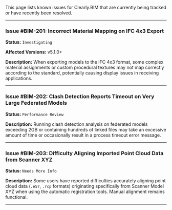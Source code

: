This page lists known issues for Clearly.BIM that are currently being tracked or have recently been resolved.

---

### Issue #BIM-201: Incorrect Material Mapping on IFC 4x3 Export

**Status:** `Investigating`

**Affected Versions:** v5.1.0+

**Description:** When exporting models to the IFC 4x3 format, some complex material assignments or custom procedural textures may not map correctly according to the standard, potentially causing display issues in receiving applications.

---

### Issue #BIM-202: Clash Detection Reports Timeout on Very Large Federated Models

**Status:** `Performance Review`

**Description:** Running clash detection analysis on federated models exceeding 2GB or containing hundreds of linked files may take an excessive amount of time or occasionally result in a process timeout error message.

---

### Issue #BIM-203: Difficulty Aligning Imported Point Cloud Data from Scanner XYZ

**Status:** `Needs More Info`

**Description:** Some users have reported difficulties accurately aligning point cloud data (`.e57`, `.rcp` formats) originating specifically from Scanner Model XYZ when using the automatic registration tools. Manual alignment remains functional.

---